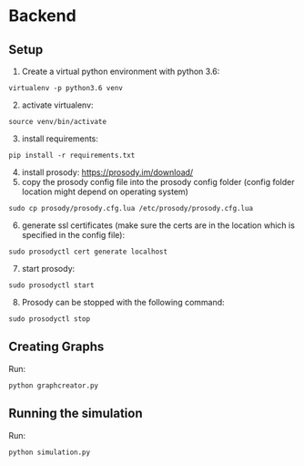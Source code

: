 # Backend

## Setup

1. Create a virtual python environment with python 3.6: 

```
virtualenv -p python3.6 venv
```

2. activate virtualenv:
```
source venv/bin/activate
```
3. install requirements:
```
pip install -r requirements.txt
```
4. install prosody: https://prosody.im/download/
5. copy the prosody config file into the prosody config folder (config folder location might depend on operating system)
```
sudo cp prosody/prosody.cfg.lua /etc/prosody/prosody.cfg.lua
```
6. generate ssl certificates (make sure the certs are in the location which is specified in the config file):
```
sudo prosodyctl cert generate localhost
```
7. start prosody:
```
sudo prosodyctl start
```
8. Prosody can be stopped with the following command:
```
sudo prosodyctl stop
```

## Creating Graphs
Run:
```
python graphcreator.py
```

## Running the simulation
Run:
```
python simulation.py
```




